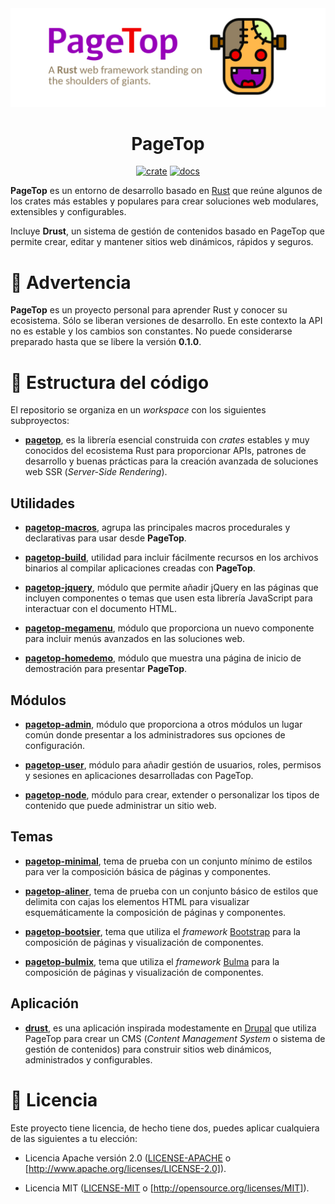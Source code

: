 <div align="center">

  <img src="https://raw.githubusercontent.com/manuelcillero/pagetop/main/pagetop/static/pagetop-banner.png" />

  <h1>PageTop</h1>

  [![crate](https://img.shields.io/crates/v/pagetop.svg)](https://crates.io/crates/pagetop)
  [![docs](https://docs.rs/pagetop/badge.svg)](https://docs.rs/pagetop)

</div>

**PageTop** es un entorno de desarrollo basado en [Rust](https://www.rust-lang.org/es/) que reúne
algunos de los crates más estables y populares para crear soluciones web modulares, extensibles y
configurables.

Incluye **Drust**, un sistema de gestión de contenidos basado en PageTop que permite crear, editar y
mantener sitios web dinámicos, rápidos y seguros.


# 🚧 Advertencia

**PageTop** es un proyecto personal para aprender Rust y conocer su ecosistema. Sólo se liberan
versiones de desarrollo. En este contexto la API no es estable y los cambios son constantes. No
puede considerarse preparado hasta que se libere la versión **0.1.0**.


# 📂 Estructura del código

El repositorio se organiza en un *workspace* con los siguientes subproyectos:

* **[pagetop](https://github.com/manuelcillero/pagetop/tree/main/pagetop)**, es la librería esencial
  construida con *crates* estables y muy conocidos del ecosistema Rust para proporcionar APIs,
  patrones de desarrollo y buenas prácticas para la creación avanzada de soluciones web SSR
  (*Server-Side Rendering*).

## Utilidades

* **[pagetop-macros](https://github.com/manuelcillero/pagetop/tree/main/pagetop-macros)**, agrupa
  las principales macros procedurales y declarativas para usar desde **PageTop**.

* **[pagetop-build](https://github.com/manuelcillero/pagetop/tree/main/pagetop-build)**, utilidad
  para incluir fácilmente recursos en los archivos binarios al compilar aplicaciones creadas con
  **PageTop**.

* **[pagetop-jquery](https://github.com/manuelcillero/pagetop/tree/main/pagetop-jquery)**, módulo
  que permite añadir jQuery en las páginas que incluyen componentes o temas que usen esta librería
  JavaScript para interactuar con el documento HTML.​

* **[pagetop-megamenu](https://github.com/manuelcillero/pagetop/tree/main/pagetop-megamenu)**,
  módulo que proporciona un nuevo componente para incluir menús avanzados en las soluciones web.

* **[pagetop-homedemo](https://github.com/manuelcillero/pagetop/tree/main/pagetop-homedemo)**,
  módulo que muestra una página de inicio de demostración para presentar **PageTop**.

## Módulos

* **[pagetop-admin](https://github.com/manuelcillero/pagetop/tree/main/pagetop-admin)**, módulo que
  proporciona a otros módulos un lugar común donde presentar a los administradores sus opciones de
  configuración.

* **[pagetop-user](https://github.com/manuelcillero/pagetop/tree/main/pagetop-user)**, módulo para
  añadir gestión de usuarios, roles, permisos y sesiones en aplicaciones desarrolladas con PageTop.

* **[pagetop-node](https://github.com/manuelcillero/pagetop/tree/main/pagetop-node)**, módulo para
  crear, extender o personalizar los tipos de contenido que puede administrar un sitio web.

## Temas

* **[pagetop-minimal](https://github.com/manuelcillero/pagetop/tree/main/pagetop-minimal)**, tema de
  prueba con un conjunto mínimo de estilos para ver la composición básica de páginas y componentes.

* **[pagetop-aliner](https://github.com/manuelcillero/pagetop/tree/main/pagetop-aliner)**, tema de
  prueba con un conjunto básico de estilos que delimita con cajas los elementos HTML para visualizar
  esquemáticamente la composición de páginas y componentes.

* **[pagetop-bootsier](https://github.com/manuelcillero/pagetop/tree/main/pagetop-bootsier)**, tema
  que utiliza el *framework* [Bootstrap](https://getbootstrap.com/) para la composición de páginas y
  visualización de componentes.

* **[pagetop-bulmix](https://github.com/manuelcillero/pagetop/tree/main/pagetop-bulmix)**, tema que
  utiliza el *framework* [Bulma](https://bulma.io/) para la composición de páginas y visualización
  de componentes.

## Aplicación

* **[drust](https://github.com/manuelcillero/pagetop/tree/main/drust)**, es una aplicación
  inspirada modestamente en [Drupal](https://www.drupal.org) que utiliza PageTop para crear un CMS
  (*Content Management System* o sistema de gestión de contenidos) para construir sitios web
  dinámicos, administrados y configurables.


# 📜 Licencia

Este proyecto tiene licencia, de hecho tiene dos, puedes aplicar cualquiera de las siguientes a tu
elección:

* Licencia Apache versión 2.0
  ([LICENSE-APACHE](https://github.com/manuelcillero/pagetop/blob/main/LICENSE-APACHE) o
  [http://www.apache.org/licenses/LICENSE-2.0]).

* Licencia MIT
  ([LICENSE-MIT](https://github.com/manuelcillero/pagetop/blob/main/LICENSE-MIT) o
  [http://opensource.org/licenses/MIT]).
